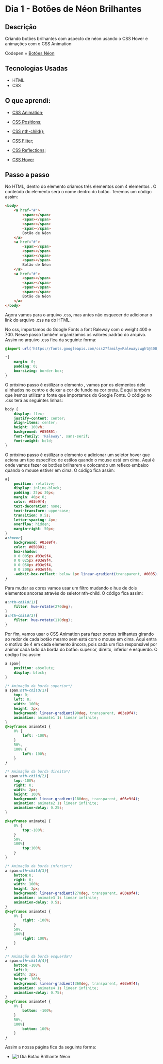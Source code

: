 # Dia 1 - Botões de Néon Brilhantes

## Descrição

Criando botões brilhantes com aspecto de néon usando o CSS Hover e animações com o CSS Animation

Codepen = [Botões Néon](https://codepen.io/albusquercus94/pen/poPqPqX)

## Tecnologias Usadas

* HTML
* CSS

 ## O que aprendi:

* [CSS Animation](https://www.w3schools.com/css/css3_animations.asp);

* [CSS Positions;](https://www.w3schools.com/css/css_positioning.asp)
* [CSS nth-child();](https://www.w3schools.com/cssref/sel_nth-child.asp)
* [CSS Filter](https://www.w3schools.com/cssref/css3_pr_filter.asp);
* [CSS Reflections;](https://www.w3schools.com/css/css3_image_reflection.asp)
* [CSS Hover](https://www.w3schools.com/cssref/sel_hover.asp)

## Passo a passo

No HTML, dentro do elemento <body></body> criamos três elementos  <a></a> com 4 elementos <span></span>. O conteúdo do elemento <a></a> será o nome dentro do botão. Teremos um código assim:

~~~html
<body>
    <a href="#">
        <span></span>
        <span></span>
        <span></span>
        <span></span>
        Botão de Néon
    </a>
    <a href="#">
        <span></span>
        <span></span>
        <span></span>
        <span></span>
        Botão de Néon
    </a>
    <a href="#">
        <span></span>
        <span></span>
        <span></span>
        <span></span>
        Botão de Néon
    </a>
</body>
~~~

Agora vamos para o arquivo .css, mas antes não esquecer de adicionar o link do arquivo .css na <head></head> do HTML.

No css, importamos do Google Fonts a font Raleway com o weight 400 e 700. Nesse passo também organizamos os valores padrão do arquivo. Assim no arquivo .css fica da seguinte forma:

~~~css
@import url('https://fonts.googleapis.com/css2?family=Raleway:wght@400;700&display=swap');

*{
    margin: 0;
    padding: 0;
    box-sizing: border-box;
}
~~~

O próximo passo é estilizar o elemento <body></body>, vamos por os elementos dele alinhados no centro e deixar a cor de fundo na cor preta. É aqui também que iremos utilizar a fonte que importamos do Google Fonts. O código no .css terá as seguintes linhas:

~~~css
body {
    display: flex;
    justify-content: center;
    align-items: center;
    height: 100vh;
    background: #050801;
    font-family: 'Raleway', sans-serif;
    font-weight: bold;
}
~~~

O próximo passo é estilizar o elemento <a></a> e adicionar  um seletor hover que aciona um tipo especifico de estilos quando o mouse está em cima. Aqui é onde vamos fazer os botões brilharem e colocando um reflexo embaixo quando o mouse estiver em cima. O código fica assim:

~~~css
a{
    position: relative;
    display: inline-block;
    padding: 25px 30px;
    margin: 40px 0;
    color: #03e9f4;
    text-decoration: none;
    text-transform: uppercase;
    transition: 0.5s;
    letter-spacing: 4px;
    overflow: hidden;
    margin-right: 50px;
}
a:hover{
    background: #03e9f4;
    color: #050801;
    box-shadow: 
    0 0 005px #03e9f4, 
    0 0 025px #03e9f4,
    0 0 050px #03e9f4,
    0 0 200px #03e9f4;
    -webkit-box-reflect: below 1px linear-gradient(transparent, #0005);
}
~~~

Para mudar as cores vamos usar um filtro mudando o hue de dois elementos ancoras através do seletor nth-child. O código fica assim:

~~~css
a:nth-child(1){
    filter: hue-rotate(270deg);
}
a:nth-child(2){
    filter: hue-rotate(110deg);
}
~~~

Por fim, vamos usar o CSS Animation para fazer pontos brilhantes girando ao redor de cada botão mesmo sem está com o mouse em cima. Aqui entra o motivo de 4 <span></span> em cada elemento âncora, pois cada um fica responsável por animar cada lado da borda do botão: superior, direito, inferior e esquerdo. O código fica assim:

~~~css
a span{
    position: absolute;
    display: block;
}

/* Animação da borda superior*/
a span:nth-child(1){
    top: 0;
    left: 0;
    width: 100%;
    height: 2px;
    background: linear-gradient(90deg, transparent, #03e9f4);
    animation: animate1 1s linear infinite;
}
@keyframes animate1 {
    0% {
        left: -100%;
    }
    50%,
    100% {
        left: 100%;
    }
}

/* Animação da borda direita*/
a span:nth-child(2){
    top:-100%;
    right: 0;
    width: 2px;
    height: 100%;
    background: linear-gradient(180deg, transparent, #03e9f4);
    animation: animate2 1s linear infinite;
    animation-delay: 0.25s;
}

@keyframes animate2 {
    0% {
        top:-100%;
    }
    50%,
    100%{
        top:100%;
    }
}

/* Animação da borda inferior*/
a span:nth-child(3){
    bottom:0;
    right: 0;
    width: 100%;
    height: 2px;
    background: linear-gradient(270deg, transparent, #03e9f4);
    animation: animate3 1s linear infinite;
    animation-delay: 0.5s;
}
@keyframes animate3 {
    0% {
        right: -100%;
    }
    50%,
    100%{
        right: 100%;
    }
}

/* Animação da borda esquerda*/
a span:nth-child(4){
    bottom:-100%;
    left:0;
    width: 2px;
    height: 100%;
    background: linear-gradient(360deg, transparent, #03e9f4);
    animation: animate4 1s linear infinite;
    animation-delay: 0.75s;
}
@keyframes animate4 {
    0% {
        bottom: -100%;
    }
    50%,
    100%{
        bottom: 100%;
    }
}
~~~

Assim a nossa página fica da seguinte forma:

* ![1 Dia Botão Brilhante Néon](https://github.com/AlbusQuercus94/One-CSS-per-30-Days/blob/main/Desafios/Dia_1/1%20dia%20bot%C3%A3o%20brilhante.gif)
